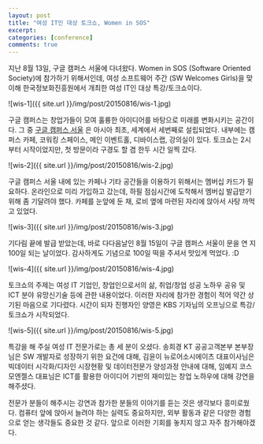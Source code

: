```yaml
---
layout: post
title: "여성 IT인 대상 토크쇼, Women in SOS"
excerpt:
categories: [conference]
comments: true
---
```


지난 8월 13일, 구글 캠퍼스 서울에 다녀왔다.  Women in SOS (Software Oriented Society)에 참가하기 위해서인데, 여성 소프트웨어 주간 (SW Welcomes Girls)을 맞이해 한국정보화진흥원에서 개최한 여성 IT인 대상 특강/토크쇼이다.

![wis-1]({{ site.url }}/img/post/20150816/wis-1.jpg)

구글 캠퍼스는 창업가들이 모여 훌륭한 아이디어를 바탕으로 미래를 변화시키는 공간이다. 그 중 [구글 캠퍼스 서울](https://www.campus.co/seoul/ko) 은 아시아 최초, 세계에서 세번째로 설립되었다. 내부에는 캠퍼스 카페, 코워킹 스페이스, 메인 이벤트홀, 디바이스랩, 강의실이 있다. 토크쇼는 2시부터 시작이었지만, 첫 방문이라 구경도 할 겸 한두 시간 일찍 갔다.

![wis-2]({{ site.url }}/img/post/20150816/wis-2.jpg)

구글 캠퍼스 서울 내에 있는 카페나 기타 공간들을 이용하기 위해서는 멤버십 카드가 필요하다. 온라인으로 미리 가입하고 갔는데, 하필 점심시간에 도착해서 멤버십 발급받기 위해 좀 기달려야 했다. 카페를 눈앞에 둔 채, 로비 옆에 마련된 자리에 앉아서 사탕 까먹고 있었다.

![wis-3]({{ site.url }}/img/post/20150816/wis-3.jpg)

기다림 끝에 발급 받았는데, 바로 다다음날인 8월 15일이 구글 캠퍼스 서울이 문을 연 지 100일 되는 날이었다. 감사하게도 기념으로 100일 떡을 주셔서 맛있게 먹었다. :D

![wis-4]({{ site.url }}/img/post/20150816/wis-4.jpg)

토크쇼의 주제는 여성 IT 기업인, 창업인으로서의 삶, 취업/창업 성공 노하우 공유 및 ICT 분야 유망신기술 등에 관한 내용이었다. 이러한 자리에 참가한 경험이 적어 약간 상기된 마음으로 기다렸다. 시간이 되자 진행자인 양영은 KBS 기자님의 오프닝으로 특강/토크쇼가 시작되었다.

![wis-5]({{ site.url }}/img/post/20150816/wis-5.jpg)

특강을 해 주실 여성 IT 전문가로는 총 세 분이 오셨다. 송희경 KT 공공고객본부 본부장님은 SW 개발자로 성장하기 위한 요건에 대해, 김윤이 뉴로어소시에이츠 대표이사님은 빅데이터 시각화/디자인 시장현황 및 데이터전문가 양성과정 안내에 대해, 임예지 코스모엔젤스 대표님은 ICT를 활용한 아이디어 기반의 재미있는 창업 노하우에 대해 강연을 해주셨다.

전문가 분들이 해주시는 강연과 참가한 분들의 이야기를 듣는 것은 생각보다 흥미로웠다. 컴퓨터 앞에 앉아서 늘려야 하는 실력도 중요하지만, 외부 활동과 같은 다양한 경험으로 얻는 생각들도 중요한 것 같다. 앞으로 이러한 기회를 놓치지 않고 자주 참가해야겠다.

